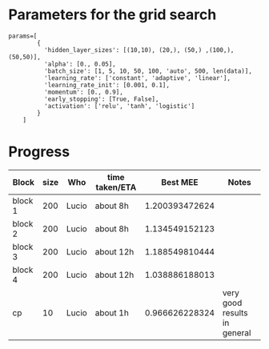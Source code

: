 
Parameters for the grid search
===================================

```
params=[
        {
          'hidden_layer_sizes': [(10,10), (20,), (50,) ,(100,), (50,50)],
          'alpha': [0., 0.05], 
          'batch_size': [1, 5, 10, 50, 100, 'auto', 500, len(data)],
          'learning_rate': ['constant', 'adaptive', 'linear'],
          'learning_rate_init': [0.001, 0.1],
          'momentum': [0., 0.9],
          'early_stopping': [True, False],
          'activation': ['relu', 'tanh', 'logistic'] 
        }
    ]
```


Progress
==========================

| Block         | size | Who        | time taken/ETA        | Best MEE           | Notes                          |
|---------------|------|------------|-----------------------|--------------------|--------------------------------|
| block 1       | 200  | Lucio      | about 8h              | 1.200393472624     |                                |
| block 2       | 200  | Lucio      | about 8h              | 1.134549152123     |                                |
| block 3       | 200  | Lucio      | about 12h             | 1.188549810444     |                                |
| block 4       | 200  | Lucio      | about 12h             | 1.038886188013     |                                |
| cp            |  10  | Lucio      | about 1h              | 0.966626228324     | very good results in general   |



